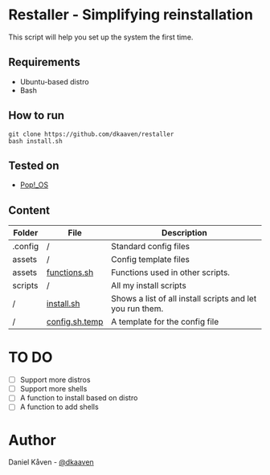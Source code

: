 # Restaller - Simplifying reinstallation

This script will help you set up the system the first time.

## Requirements
* Ubuntu-based distro
* Bash


## How to run
```
git clone https://github.com/dkaaven/restaller
bash install.sh

```

## Tested on
* [Pop!_OS](https://system76.com/pop/)

## Content
| Folder | File | Description |
|---|---|---|
| .config| / | Standard config files |
| assets | / | Config template files |
| assets | [functions.sh](assets/functions.sh) | Functions used in other scripts.  |
| scripts | / | All my install scripts |
| / | [install.sh](install.sh) | Shows a list of all install scripts and let you run them. |
| / | [config.sh.temp](config.sh.temp) | A template for the config file |

# TO DO
- [ ] Support more distros
- [ ] Support more shells
- [ ] A function to install based on distro
- [ ] A function to add shells

# Author
Daniel Kåven - [@dkaaven](https://github.com/dkaaven)